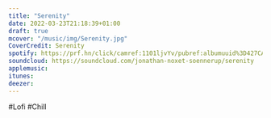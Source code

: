 ```yaml
---
title: "Serenity"
date: 2022-03-23T21:18:39+01:00
draft: true
mcover: "/music/img/Serenity.jpg"
CoverCredit: Serenity
spotify: https://prf.hn/click/camref:1101ljvYv/pubref:albumuuid%3D427CA12A-A675-4F54-AA1A80EA872491B2/destination:https://open.spotify.com/album/7M2j7DrqPpMYMkxe957Ra0
soundcloud: https://soundcloud.com/jonathan-noxet-soennerup/serenity
applemusic: 
itunes: 
deezer: 
---
```


#Lofi #Chill
